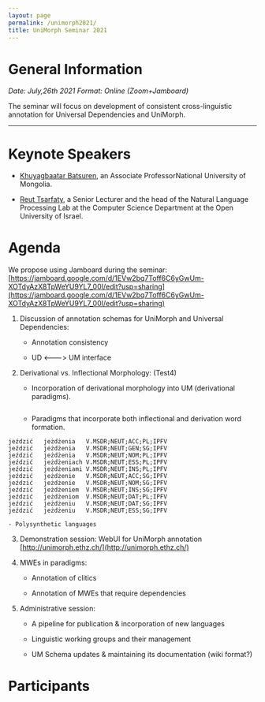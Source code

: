 ```yaml
---
layout: page
permalink: /unimorph2021/
title: UniMorph Seminar 2021
---
```


# General Information

*Date: July,26th 2021  Format: Online (Zoom+Jamboard)*

The seminar will focus on development of consistent cross-linguistic annotation for Universal Dependencies and UniMorph. 

---




# Keynote Speakers

- [Khuyagbaatar Batsuren](https://scholar.google.it/citations?user=JsMdM8oAAAAJ&hl=en), an Associate ProfessorNational University of Mongolia.

- [Reut Tsarfaty](https://www.openu.ac.il/en/personalsites/ReutTsarfaty.aspx), a Senior Lecturer and the head of the Natural Language Processing Lab at the Computer Science Department at the Open University of Israel. 

# Agenda

We propose using Jamboard during the seminar: [https://jamboard.google.com/d/1EVw2bq7Toff6C6yGwUm-XOTdyAzX8TpWeYU9YL7_00I/edit?usp=sharing](https://jamboard.google.com/d/1EVw2bq7Toff6C6yGwUm-XOTdyAzX8TpWeYU9YL7_00I/edit?usp=sharing)

1. Discussion of annotation schemas for UniMorph and Universal Dependencies:

    - Annotation consistency
  
    - UD <---> UM interface


2. Derivational vs. Inflectional Morphology:
(Test4)  
    - Incorporation of derivational morphology into UM (derivational paradigms). 

   ``` Khuygaabaatar has extracted derivational paradigms from Wiktionary. [Examples for Finnish](https://drive.google.com/drive/folders/1zRE3GrtkZ6NDTwB8lB2tAxIdbLrnH8Jf), [Examples for Russian](https://drive.google.com/drive/folders/1ZmRyLzwOARy4eI5yvlP89t-pkKmwei-A)
   ```

    - Paradigms that incorporate both inflectional and derivation word formation.

  ``` Here is an examples from Witold's Polish data:
  jeździć	jeżdżenia	V.MSDR;NEUT;ACC;PL;IPFV
  jeździć	jeżdżenia	V.MSDR;NEUT;GEN;SG;IPFV
  jeździć	jeżdżenia	V.MSDR;NEUT;NOM;PL;IPFV
  jeździć	jeżdżeniach	V.MSDR;NEUT;ESS;PL;IPFV
  jeździć	jeżdżeniami	V.MSDR;NEUT;INS;PL;IPFV
  jeździć	jeżdżenie	V.MSDR;NEUT;ACC;SG;IPFV
  jeździć	jeżdżenie	V.MSDR;NEUT;NOM;SG;IPFV
  jeździć	jeżdżeniem	V.MSDR;NEUT;INS;SG;IPFV
  jeździć	jeżdżeniom	V.MSDR;NEUT;DAT;PL;IPFV
  jeździć	jeżdżeniu	V.MSDR;NEUT;DAT;SG;IPFV
  jeździć	jeżdżeniu	V.MSDR;NEUT;ESS;SG;IPFV
   ```
   
    - Polysynthetic languages

3. Demonstration session:  WebUI for UniMorph annotation [http://unimorph.ethz.ch/](http://unimorph.ethz.ch/)

4. MWEs in paradigms:

    - Annotation of clitics

    - Annotation of MWEs that require dependencies

5. Administrative session:

    - A pipeline for publication & incorporation of new languages

    - Linguistic working groups and their management

    - UM Schema updates & maintaining its documentation (wiki format?)

# Participants


